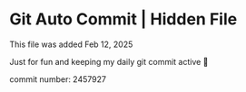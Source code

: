 # Git Auto Commit | Hidden File

This file was added Feb 12, 2025

Just for fun and keeping my daily git commit active 🤪

commit number: 2457927
